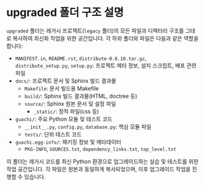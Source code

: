# upgraded 폴더 구조 설명

`upgraded` 폴더는 레거시 프로젝트(`legacy` 폴더)의 모든 파일과 디렉터리 구조를 그대로 복사하여 최신화 작업을 위한 공간입니다. 각 하위 폴더와 파일은 다음과 같은 역할을 합니다:

- `MANIFEST.in`, `README.rst`, `distribute-0.6.10.tar.gz`, `distribute_setup.py`, `setup.py`: 프로젝트 메타 정보, 설치 스크립트, 배포 관련 파일
- `docs/`: 프로젝트 문서 및 Sphinx 빌드 결과물
  - `Makefile`: 문서 빌드용 Makefile
  - `build/`: Sphinx 빌드 결과물(HTML, doctree 등)
  - `source/`: Sphinx 원본 문서 및 설정 파일
    - `_static/`: 정적 파일(css 등)
- `guachi/`: 주요 Python 모듈 및 테스트 코드
  - `__init__.py`, `config.py`, `database.py`: 핵심 모듈 파일
  - `tests/`: 단위 테스트 코드
- `guachi.egg-info/`: 패키징 정보 및 메타데이터
  - `PKG-INFO`, `SOURCES.txt`, `dependency_links.txt`, `top_level.txt`

이 폴더는 레거시 코드를 최신 Python 환경으로 업그레이드하는 실습 및 테스트를 위한 작업 공간입니다. 각 파일은 원본과 동일하게 복사되었으며, 이후 업그레이드 작업을 진행할 수 있습니다.